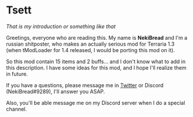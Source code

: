 # Tsett
*That is my introduction or something like that*

Greetings, everyone who are reading this. My name is **NekiBread** and I'm a russian shitposter, who makes an actually serious mod for Terraria 1.3 (when tModLoader for 1.4 released, I would be porting this mod on it).

So this mod contain 15 items and 2 buffs... and I don't know what to add in this description.
I have some ideas for this mod, and I hope I'll realize them in future.

If you have a questions, please message me in [Twitter](https://twitter.com/NekiBread) or Discord (NekiBread#9289), I'll answer you ASAP.

Also, you'll be able message me on my Discord server when I do a special channel.
